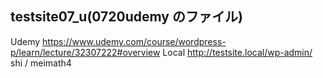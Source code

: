 ## testsite07_u(0720udemy のファイル)

Udemy
https://www.udemy.com/course/wordpress-p/learn/lecture/32307222#overview
Local
http://testsite.local/wp-admin/
shi / meimath4
